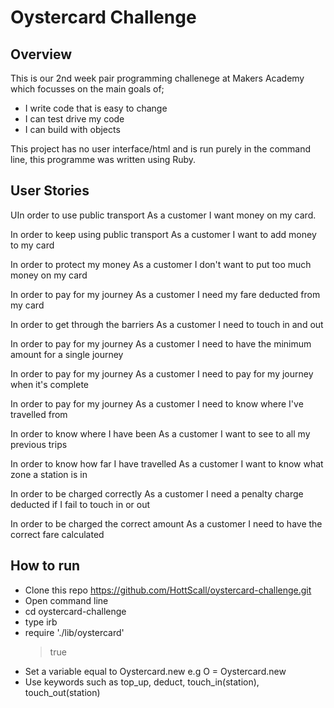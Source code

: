 <h1> Oystercard Challenge </h1>

<h2> Overview </h2>

This is our 2nd week pair programming challenege at Makers Academy which focusses on the main goals of; 

- I write code that is easy to change
- I can test drive my code 
- I can build with objects 

This project has no user interface/html and is run purely in the command line, this programme was written using Ruby. 


<h2>User Stories</h2>

UIn order to use public transport
As a customer
I want money on my card. 

In order to keep using public transport
As a customer
I want to add money to my card

In order to protect my money
As a customer
I don't want to put too much money on my card

In order to pay for my journey
As a customer
I need my fare deducted from my card

In order to get through the barriers
As a customer
I need to touch in and out

In order to pay for my journey
As a customer
I need to have the minimum amount for a single journey

In order to pay for my journey
As a customer
I need to pay for my journey when it's complete

In order to pay for my journey
As a customer
I need to know where I've travelled from

In order to know where I have been
As a customer
I want to see to all my previous trips

In order to know how far I have travelled
As a customer
I want to know what zone a station is in

In order to be charged correctly
As a customer
I need a penalty charge deducted if I fail to touch in or out

In order to be charged the correct amount
As a customer
I need to have the correct fare calculated

<h2> How to run </h2> 

- Clone this repo https://github.com/HottScall/oystercard-challenge.git
- Open command line 
- cd oystercard-challenge
- type irb
- require './lib/oystercard'
  > true 
- Set a variable equal to Oystercard.new e.g O = Oystercard.new
- Use keywords such as top_up, deduct, touch_in(station), touch_out(station)
